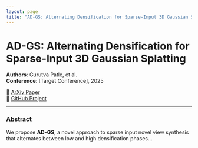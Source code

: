 ```yaml
---
layout: page
title: "AD-GS: Alternating Densification for Sparse-Input 3D Gaussian Splatting"
---
```


# AD-GS: Alternating Densification for Sparse-Input 3D Gaussian Splatting

**Authors**: Gurutva Patle, et al.  
**Conference**: [Target Conference], 2025  

📄 [ArXiv Paper](https://arxiv.org/abs/xxxx.xxxxx)  
🐙 [GitHub Project](https://github.com/gurutvapatle/ADGS)  

---

### Abstract
We propose **AD-GS**, a novel approach to sparse input novel view synthesis that alternates between low and high densification phases...
